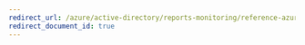 ```yaml
---
redirect_url: /azure/active-directory/reports-monitoring/reference-azure-monitor-audit-log-schema
redirect_document_id: true
---
```

